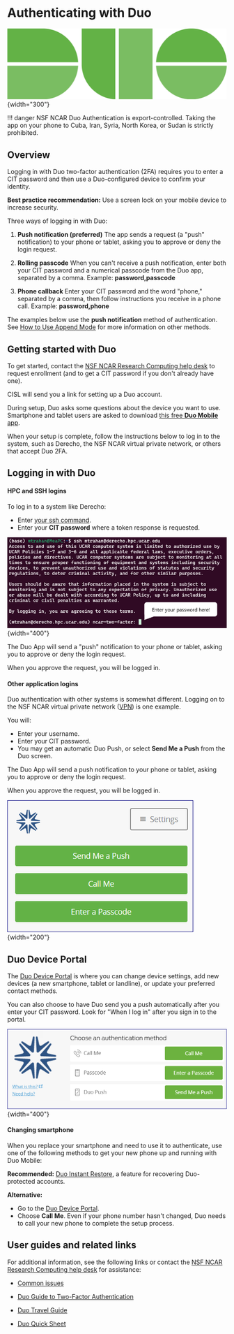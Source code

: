# Authenticating with Duo

![](media/image1.png){width="300"}

!!! danger
    NSF NCAR Duo Authentication is export-controlled. Taking the app on your
    phone to Cuba, Iran, Syria, North Korea, or Sudan is strictly
    prohibited.

## Overview

Logging in with Duo two-factor authentication (2FA) requires you to
enter a CIT password and then use a Duo-configured device to confirm
your identity.

**Best practice recommendation:** Use a screen lock on your mobile
device to increase security.

Three ways of logging in with Duo:

1.  **Push notification (preferred)**
    The app sends a request (a "push" notification) to your phone or
    tablet, asking you to approve or deny the login request.

2.  **Rolling passcode**
    When you can't receive a push notification, enter both your CIT
    password and a numerical passcode from the Duo app, separated by a
    comma. Example: **password,passcode**

3.  **Phone callback**
    Enter your CIT password and the word "phone," separated by a comma,
    then follow instructions you receive in a phone call. Example:
    **password,phone**

The examples below use the **push notification** method of
authentication. See [How to Use Append Mode](https://guide.duo.com/append-mode) for more information on
other methods.

## Getting started with Duo

To get started, contact the [NSF NCAR Research Computing help desk](https://rchelp.ucar.edu/) to request enrollment (and to get a
CIT password if you don't already have one).

CISL will send you a link for setting up a Duo account.

During setup, Duo asks some questions about the device you want to use.
Smartphone and tablet users are asked to download [this free **Duo Mobile** app](https://duo.com/product/trusted-users/two-factor-authentication/duo-mobile).


When your setup is complete, follow the instructions below to log in to
the system, such as Derecho, the NSF NCAR virtual private network, or
others that accept Duo 2FA.

## Logging in with Duo

#### HPC and SSH logins

To log in to a system like Derecho:

  - Enter [your ssh command](../../../compute-systems/derecho/index.md).
  - Enter your **CIT password** where a token response is requested.

![](media/image2_new.png){width="400"}

The Duo App will send a "push" notification to your phone or tablet,
asking you to approve or deny the login request.

When you approve the request, you will be logged in.

#### Other application logins

Duo authentication with other systems is somewhat different. Logging on
to the NSF NCAR virtual private network ([VPN](../../vpn-access.md)) is one example.

You will:

  - Enter your username.
  - Enter your CIT password.
  - You may get an automatic Duo Push, or select **Send Me a Push** from
    the Duo screen.

The Duo App will send a push notification to your phone or tablet,
asking you to approve or deny the login request.

When you approve the request, you will be logged in.

![](media/image3.png){width="200"}

## Duo Device Portal

The [Duo Device Portal](https://duodeviceportal.ucar.edu/) is
where you can change device settings, add new devices (a new smartphone,
tablet or landline), or update your preferred contact methods.

You can also choose to have Duo send you a push automatically after you
enter your CIT password. Look for "When I log in" after you sign in to
the portal.

![](media/image4.png){width="400"}

#### Changing smartphone

When you replace your smartphone and need to use it to authenticate, use
one of the following methods to get your new phone up and running with
Duo Mobile:

**Recommended:** [Duo Instant Restore](https://guide.duo.com/duo-restore), a feature for recovering
Duo-protected accounts.

**Alternative:**

  - Go to the [Duo Device Portal](https://duodeviceportal.ucar.edu/).
  - Choose **Call Me**. Even if your phone number hasn't changed, Duo
    needs to call your new phone to complete the setup process.

## User guides and related links

For additional information, see the following links
or contact the [NSF NCAR Research Computing help desk](https://rchelp.ucar.edu/) for assistance:

- [Common issues](https://guide.duo.com/common-issues)

- [Duo Guide to Two-Factor Authentication](https://guide.duo.com/)

- [Duo Travel Guide](https://duo.com/assets/pdf/Duo_Travel_Guide.pdf)

- [Duo Quick Sheet](https://docs.google.com/document/d/1odzRo5hDpQa9EzYv7e_vSJ2HsG_wBo1HV9kLlJ_A6ZQ/edit?usp=sharing)
